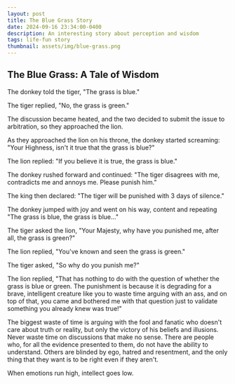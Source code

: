 ```yaml
---
layout: post
title: The Blue Grass Story
date: 2024-09-16 23:34:00-0400
description: An interesting story about perception and wisdom
tags: life-fun story
thumbnail: assets/img/blue-grass.png
---
```




## The Blue Grass: A Tale of Wisdom

<div class='story-text'>

The donkey told the tiger, "The grass is blue."

The tiger replied, "No, the grass is green."

The discussion became heated, and the two decided to submit the issue to arbitration, so they approached the lion.

As they approached the lion on his throne, the donkey started screaming: "Your Highness, isn't it true that the grass is blue?"

The lion replied: "If you believe it is true, the grass is blue."

The donkey rushed forward and continued: "The tiger disagrees with me, contradicts me and annoys me. Please punish him."

The king then declared: "The tiger will be punished with 3 days of silence."

The donkey jumped with joy and went on his way, content and repeating "The grass is blue, the grass is blue..."

The tiger asked the lion, "Your Majesty, why have you punished me, after all, the grass is green?"

The lion replied, "You've known and seen the grass is green."

The tiger asked, "So why do you punish me?"

The lion replied, "That has nothing to do with the question of whether the grass is blue or green. The punishment is because it is degrading for a brave, intelligent creature like you to waste time arguing with an ass, and on top of that, you came and bothered me with that question just to validate something you already knew was true!"

</div>

<div class='quote'>

The biggest waste of time is arguing with the fool and fanatic who doesn't care about truth or reality, but only the victory of his beliefs and illusions. Never waste time on discussions that make no sense. There are people who, for all the evidence presented to them, do not have the ability to understand. Others are blinded by ego, hatred and resentment, and the only thing that they want is to be right even if they aren't.

</div>

<p class='conclusion'>When emotions run high, intellect goes low.</p>

